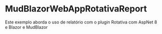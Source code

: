 # MudBlazorWebAppRotativaReport
Este exemplo aborda o uso de relatório com o plugin Rotativa com AspNet 8 e Blazor e MudBlazor
